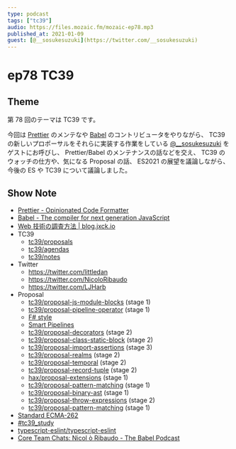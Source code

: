 ```yaml
---
type: podcast
tags: ["tc39"]
audio: https://files.mozaic.fm/mozaic-ep78.mp3
published_at: 2021-01-09
guest: [@__sosukesuzuki](https://twitter.com/__sosukesuzuki)
---
```


# ep78 TC39

## Theme

第 78 回のテーマは TC39 です。

今回は [Prettier](https://prettier.io) のメンテなや [Babel](https://babeljs.io) のコントリビュータをやりながら、 TC39 の新しいプロポーサルをそれらに実装する作業をしている [@\_\_sosukesuzuki](https://twitter.com/__sosukesuzuki) をゲストにお呼びし、 Prettier/Babel のメンテナンスの話などを交え、 TC39 のウォッチの仕方や、気になる Proposal の話、 ES2021 の展望を議論しながら、今後の ES や TC39 について議論しました。

## Show Note

- [Prettier - Opinionated Code Formatter](https://prettier.io/)
- [Babel - The compiler for next generation JavaScript](https://babeljs.io/)
- [Web 技術の調査方法 | blog.jxck.io](https://blog.jxck.io/entries/2020-11-19/how-to-track-web-standards.html)
- TC39
  - [tc39/proposals](https://github.com/tc39/proposals)
  - [tc39/agendas](https://github.com/tc39/agendas)
  - [tc39/notes](https://github.com/tc39/notes)
- Twitter
  - https://twitter.com/littledan
  - https://twitter.com/NicoloRibaudo
  - https://twitter.com/LJHarb
- Proposal
  - [tc39/proposal-js-module-blocks](https://github.com/tc39/proposal-js-module-blocks) (stage 1)
  - [tc39/proposal-pipeline-operator](https://github.com/tc39/proposal-pipeline-operator) (stage 1)
  - [F# style](https://github.com/valtech-nyc/proposal-fsharp-pipelines/blob/master/README.md)
  - [Smart Pipelines](https://github.com/js-choi/proposal-smart-pipelines/blob/master/readme.md)
  - [tc39/proposal-decorators](https://github.com/tc39/proposal-decorators) (stage 2)
  - [tc39/proposal-class-static-block](https://github.com/tc39/proposal-class-static-block) (stage 2)
  - [tc39/proposal-import-assertions](https://github.com/tc39/proposal-import-assertions) (stage 3)
  - [tc39/proposal-realms](https://github.com/tc39/proposal-realms) (stage 2)
  - [tc39/proposal-temporal](https://github.com/tc39/proposal-temporal) (stage 2)
  - [tc39/proposal-record-tuple](https://github.com/tc39/proposal-record-tuple) (stage 2)
  - [hax/proposal-extensions](https://github.com/hax/proposal-extensions) (stage 1)
  - [tc39/proposal-pattern-matching](https://github.com/tc39/proposal-pattern-matching) (stage 1)
  - [tc39/proposal-binary-ast](https://github.com/tc39/proposal-binary-ast) (stage 1)
  - [tc39/proposal-throw-expressions](https://github.com/tc39/proposal-throw-expressions) (stage 2)
  - [tc39/proposal-pattern-matching](https://github.com/tc39/proposal-pattern-matching) (stage 1)
- [Standard ECMA-262](https://www.ecma-international.org/publications/standards/Ecma-262.htm)
- [#tc39_study](https://web-study.connpass.com/event/147538/)
- [typescript-eslint/typescript-eslint](https://github.com/typescript-eslint/typescript-eslint)
- [Core Team Chats: Nicol ò Ribaudo - The Babel Podcast](https://podcast.babeljs.io/nicolo/)

